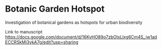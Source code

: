 # Botanic Garden Hotspot

Investigation of botanical gardens as hotspots for urban biodiversity

Link to manuscript https://docs.google.com/document/d/16KyHO89o7zbOIxLlxg6Cm4S_jw1adECCRSkMj3ykA7g/edit?usp=sharing
